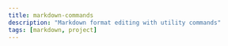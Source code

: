 ```yaml
---
title: markdown-commands
description: "Markdown format editing with utility commands"
tags: [markdown, project]
---
```

